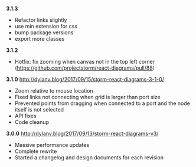 __3.1.3__ 
* Refactor links slightly
* use min extension for css
* bump package versions
* export more classes

__3.1.2__ 
* Hotfix: fix zooming when canvas not in the top left corner
(https://github.com/projectstorm/react-diagrams/pull/88)

__3.1.0__ http://dylanv.blog/2017/09/15/storm-react-diagrams-3-1-0/
* Zoom relative to mouse location
* Fixed links not connecting when grid is larger than port size
* Prevented points from dragging when connected to a port and the node itself is not selected
* API fixes
* Code cleanup 

__3.0.0__ http://dylanv.blog/2017/09/13/storm-react-diagrams-v3/
* Massive performance updates
* Complete rewrite
* Started a changelog and design documents for each revision
